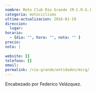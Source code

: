 ```yaml
---
nombre: Moto Club Río Grande (M.C.R.G.)
categoria: motociclismo
ultima-actualizacion: 2016-01-19
direccion: 
  lugar: 
horario: 
  - {dia: "", hora: "", nota: "" }
precio: 
nota: | 
  
website: []
telefono: []
email: 
permalink: /rio-grande/entidades/mcrg/
---
```


Encabezado por Federico Velázquez.